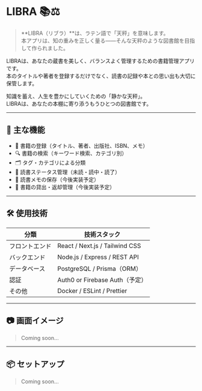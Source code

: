 # LIBRA 📚⚖️

> **LIBRA（リブラ）**は、ラテン語で「天秤」を意味します。  
> 本アプリは、知の重みを正しく量る――そんな天秤のような図書館を目指して作られました。

LIBRAは、あなたの蔵書を美しく、バランスよく管理するための書籍管理アプリです。  
本のタイトルや著者を登録するだけでなく、読書の記録や本との思い出も大切に保管します。

知識を蓄え、人生を豊かにしていくための「静かな天秤」。  
LIBRAは、あなたの本棚に寄り添うもうひとつの図書館です。

---

## 🚀 主な機能

- 📖 書籍の登録（タイトル、著者、出版社、ISBN、メモ）
- 🔍 書籍の検索（キーワード検索、カテゴリ別）
- 🗂️ タグ・カテゴリによる分類
- 📅 読書ステータス管理（未読・読中・読了）
- 📓 読書メモの保存（今後実装予定）
- 🔁 書籍の貸出・返却管理（今後実装予定）

---

## 🛠️ 使用技術

| 分類         | 技術スタック          |
|--------------|------------------------|
| フロントエンド | React / Next.js / Tailwind CSS |
| バックエンド   | Node.js / Express / REST API |
| データベース   | PostgreSQL / Prisma（ORM） |
| 認証         | Auth0 or Firebase Auth（予定） |
| その他       | Docker / ESLint / Prettier |

---

## 📷 画面イメージ

> Coming soon...

---

## 📦 セットアップ

> Coming soon...
